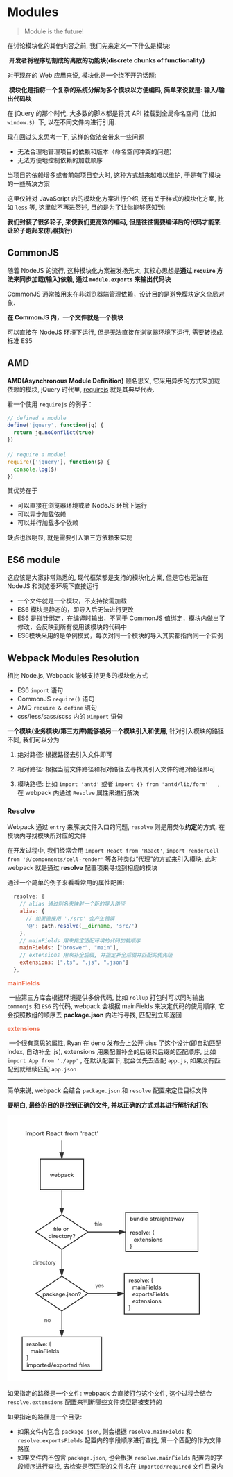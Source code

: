 # Modules

> Module is the future!

在讨论模块化的其他内容之前, 我们先来定义一下什么是模块: 

​		**开发者将程序切割成的离散的功能块(discrete chunks of functionality)**

对于现在的 Web 应用来说, 模块化是一个绕不开的话题:

​		**模块化是指将一个复杂的系统分解为多个模块以方便编码, 简单来说就是: 输入/输出代码块**

在 jQuery 的那个时代, 大多数的脚本都是将其 API 挂载到全局命名空间（比如 `window.$`）下, 以在不同文件内进行引用.

现在回过头来思考一下, 这样的做法会带来一些问题

- 无法合理地管理项目的依赖和版本（命名空间冲突的问题）
- 无法方便地控制依赖的加载顺序

当项目的依赖增多或者前端项目变大时, 这种方式越来越难以维护, 于是有了模块的一些解决方案

这里仅针对 JavaScript 内的模块化方案进行介绍, 还有关于样式的模块化方案, 比如 `less` 等, 这里就不再进赘述, 目的是为了让你能够感知到: 

**我们封装了很多轮子, 来使我们更高效的编码, 但是往往需要编译后的代码才能来让轮子跑起来(机器执行)**



## CommonJS

随着 NodeJS 的流行, 这种模块化方案被发扬光大, 其核心思想是**通过 `require` 方法来同步加载(输入)依赖, 通过 `module.exports` 来输出代码块**

CommonJS 通常被用来在非浏览器端管理依赖，设计目的是避免模块定义全局对象.

**在 CommonJS 内，一个文件就是一个模块**

可以直接在 NodeJS 环境下运行, 但是无法直接在浏览器环境下运行, 需要转换成标准 ES5 



## AMD

**AMD(Asynchronous Module Definition)** 顾名思义, 它采用异步的方式来加载依赖的模块, jQuery 时代里, [requirejs](https://requirejs.org/) 就是其典型代表.

看一个使用 `requirejs` 的例子：

```javascript
// defined a module
define('jquery', function(jq) {
  return jq.noConflict(true)
})

// require a moduel
require(['jquery'], function($) {
  console.log($)
})
```

其优势在于

- 可以直接在浏览器环境或者 NodeJS 环境下运行
- 可以异步加载依赖
- 可以并行加载多个依赖

缺点也很明显, 就是需要引入第三方依赖来实现



## ES6 module

这应该是大家非常熟悉的, 现代框架都是支持的模块化方案, 但是它也无法在 NodeJS 和浏览器环境下直接运行

- 一个文件就是一个模块，不支持按需加载
- ES6 模块是静态的，即导入后无法进行更改
- ES6 是指针绑定，在编译时输出，不同于 CommonJS 值绑定，模块内做出了修改，会反映到所有使用该模块的代码中
- ES6模块采用的是单例模式，每次对同一个模块的导入其实都指向同一个实例



## Webpack Modules Resolution

相比 Node.js, Webpack 能够支持更多的模块化方式

- ES6 `import` 语句
- CommonJS `require()` 语句
- AMD `require & define` 语句
- css/less/sass/scss 内的 `@import` 语句

**一个模块(业务模块/第三方库)能够被另一个模块引入和使用**, 针对引入模块的路径不同, 我们可以分为

1. 绝对路径: 根据路径去引入文件即可

2. 相对路径: 根据当前文件路径和相对路径去寻找其引入文件的绝对路径即可

3. 模块路径: 比如 `import 'antd'` 或者 `import {} from 'antd/lib/form'   `, 在 webpack 内通过 `Resolve` 属性来进行解决



### Resolve

Webpack 通过 `entry` 来解决文件入口的问题, `resolve` 则是用类似**约定**的方式, 在模块内寻找模块所对应的文件

在开发过程中, 我们经常会用 `import React from 'React'`, `import renderCell from '@/components/cell-render'` 等各种类似“代理”的方式来引入模块, 此时 webpack 就是通过 **resolve** 配置项来寻找到相应的模块

通过一个简单的例子来看看常用的属性配置:

```javascript
  resolve: {
    // alias 通过别名来映射一个新的导入路径
    alias: {
      // 如果直接用 './src' 会产生错误
      '@': path.resolve(__dirname, 'src/')
    },
    // mainFields 用来指定适配环境的代码加载顺序
    mainFields: ["broswer", "main"],
    // extensions 用来补全后缀, 并指定补全后缀并匹配的优先级
    extensions: [".ts", ".js", ".json"]
  },
```



<b style="color: #ef613e;">mainFields</b>

​		一些第三方库会根据环境提供多份代码, 比如 `rollup` 打包时可以同时输出 `commonjs` 和 `ES6` 的代码, webpack 会根据 mainFields 来决定代码的使用顺序, 它会按照数组的顺序去 **package.json** 内进行寻找, 匹配到立即返回

<b style="color: #ef613e;">extensions</b>

​		一个很有意思的属性, Ryan 在 deno 发布会上公开 diss 了这个设计(即自动匹配 index, 自动补全 .js), extensions 用来配置补全的后缀和后缀的匹配顺序, 比如 `import App from './app'` , 在默认配置下, 就会优先去匹配 `app.js`, 如果没有匹配到就继续匹配 `app.json`

---

简单来说, webpack 会结合 `package.json` 和 `resolve` 配置来定位目标文件

**要明白, 最终的目的是找到正确的文件, 并以正确的方式对其进行解析和打包**

![webpack module resolve](../assets/resolve.png)

如果指定的路径是一个文件: webpack 会直接打包这个文件, 这个过程会结合 `resolve.extensions` 配置来判断哪些文件类型是被支持的

如果指定的路径是一个目录: 

- 如果文件内包含 `package.json`, 则会根据 `resolve.mainFields` 和 `resolve.exportsFields`  配置内的字段顺序进行查找, 第一个匹配的作为文件路径
- 如果文件内不包含 `package.json`, 也会根据 `resolve.mainFields` 配置内的字段顺序进行查找, 去检查是否匹配的文件名在 `imported/required` 文件目录内
